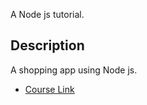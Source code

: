 A Node js tutorial.	

## Description 	
A shopping app using Node js.	
* [Course Link](https://www.udemy.com/course/nodejs-the-complete-guide/)



